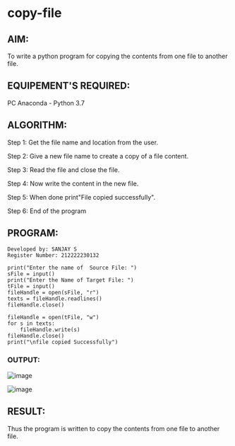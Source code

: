 # copy-file
## AIM:
To write a python program for copying the contents from one file to another file.
## EQUIPEMENT'S REQUIRED: 
PC
Anaconda - Python 3.7
## ALGORITHM: 
Step 1:
Get the file name and location from the user.

Step 2:
Give a new file name to create a copy of a file content.

Step 3:
Read the file and close the file.

Step 4:
Now write the content in the new file.

Step 5:
When done print"File copied successfully".

Step 6:
End of the program

## PROGRAM:
```
Developed by: SANJAY S
Register Number: 212222230132

print("Enter the name of  Source File: ")
sFile = input()
print("Enter the Name of Target File: ")
tFile = input()
fileHandle = open(sFile, "r")
texts = fileHandle.readlines()
fileHandle.close()

fileHandle = open(tFile, "w")
for s in texts:
    fileHandle.write(s)
fileHandle.close()
print("\nfile copied Successfully")  
```
### OUTPUT:
![image](https://github.com/22002102/copy-file/assets/119091638/b88c628b-a600-43c1-b3cb-975ce6519c53)




![image](https://github.com/22002102/copy-file/assets/119091638/9e8999d0-46ce-4a66-a85f-0d16ea4c00f9)




## RESULT:
Thus the program is written to copy the contents from one file to another file.
